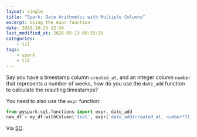 ```yaml
---
layout: single
title: "Spark: Date Arithmetic with Multiple Columns"
excerpt: Using the expr function
date: 2018-10-25 12:54
last_modified_at: 2025-05-13 00:33:19
categories:
    - til
tags:
    - spark
    - til
---
```


Say you have a timestamp column `created_at`,
and an integer column `number` that represents a number of weeks,
how do you use the `date_add` function to calculate the resulting timestamps?

You need to also use the `expr` function:

```python
from pyspark.sql.functions import expr, date_add
new_df = my_df.withColumn('test', expr('date_add(created_at, number*7)'))
```

Via [SO](https://stackoverflow.com/q/36561435/1257318).
